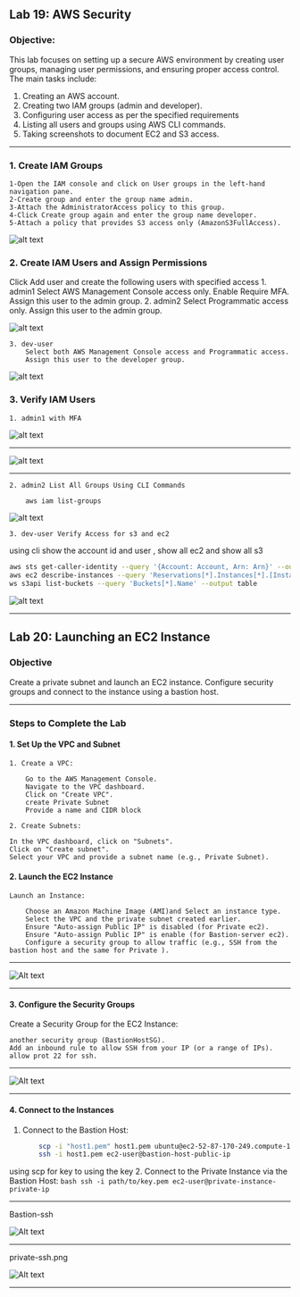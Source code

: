 ## Lab 19: AWS Security

### Objective:
This lab focuses on setting up a secure AWS environment by creating user groups, managing user permissions, and ensuring proper access control. The main tasks include:

1. Creating an AWS account.
2. Creating two IAM groups (admin and developer).
3. Configuring user access as per the specified requirements
4. Listing all users and groups using AWS CLI commands.
5. Taking screenshots to document EC2 and S3 access.


---
### 1. Create IAM Groups
    1-Open the IAM console and click on User groups in the left-hand navigation pane.
    2-Create group and enter the group name admin.
    3-Attach the AdministratorAccess policy to this group.
    4-Click Create group again and enter the group name developer.
    5-Attach a policy that provides S3 access only (AmazonS3FullAccess).
![alt text](screenshot/lab19-groups.png)

### 2. Create IAM Users and Assign Permissions
Click Add user and create the following users with specified access 
    1. admin1
        Select AWS Management Console access only.
        Enable Require MFA.
        Assign this user to the admin group.
    2. admin2 
        Select Programmatic access only.
        Assign this user to the admin group.  

![alt text](screenshot/lab19-admingroup.png)

    3. dev-user
        Select both AWS Management Console access and Programmatic access.
        Assign this user to the developer group.
![alt text](screenshot/lab19-developergroup.png)

### 3. Verify IAM Users 
    1. admin1 with MFA

![alt text](screenshot/lab19-admin1-login.png)

---

![alt text](screenshot/lab19-mfa.png)

---
    2. admin2 List All Groups Using CLI Commands
    
```bash
    aws iam list-groups
```

![alt text](screenshot/lab19-admin2-cli.png)

    3. dev-user Verify Access for s3 and ec2 

using cli 
 show the account id and user , show all ec2 and  show all s3
```bash
aws sts get-caller-identity --query '{Account: Account, Arn: Arn}' --output text
aws ec2 describe-instances --query 'Reservations[*].Instances[*].[InstanceId,State.Name,InstanceType,Tags[?Key==`Name`].Value|[0]]' --output table
ws s3api list-buckets --query 'Buckets[*].Name' --output table
```
![alt text](screenshot/lab19-dev-user-cli-s3-ec2.png)



---


## Lab 20: Launching an EC2 Instance

### Objective

Create a private subnet and launch an EC2 instance. Configure security groups and connect to the instance using a bastion host.

***
### Steps to Complete the Lab

#### 1. Set Up the VPC and Subnet
    1. Create a VPC:

        Go to the AWS Management Console.
        Navigate to the VPC dashboard.
        Click on "Create VPC".
        create Private Subnet
        Provide a name and CIDR block 

    2. Create Subnets:

    In the VPC dashboard, click on "Subnets".
    Click on "Create subnet".
    Select your VPC and provide a subnet name (e.g., Private Subnet).

#### 2. Launch the EC2 Instance
    Launch an Instance:
       
        Choose an Amazon Machine Image (AMI)and Select an instance type.
        Select the VPC and the private subnet created earlier.
        Ensure "Auto-assign Public IP" is disabled (for Private ec2).
        Ensure "Auto-assign Public IP" is enable (for Bastion-server ec2).
        Configure a security group to allow traffic (e.g., SSH from the bastion host and the same for Private ).
***
![Alt text](screenshot/lab20-instances.png)
***
#### 3. Configure the Security Groups
Create a Security Group for the EC2 Instance:

    another security group (BastionHostSG).
    Add an inbound rule to allow SSH from your IP (or a range of IPs). allow prot 22 for ssh.
***
![Alt text](screenshot/lab20-security.png)
***
#### 4. Connect to the Instances
1. Connect to the Bastion Host:
    ```bash
        scp -i "host1.pem" host1.pem ubuntu@ec2-52-87-170-249.compute-1.amazonaws.com:/home/ubuntu/
        ssh -i host1.pem ec2-user@bastion-host-public-ip
    ```
using scp for key to using the key 
2. Connect to the Private Instance via the Bastion Host:
    ```bash
    ssh -i path/to/key.pem ec2-user@private-instance-private-ip
        ```

***
Bastion-ssh

![Alt text](screenshot/Bastion-ssh.png)
***
private-ssh.png

![Alt text](screenshot/private-ssh.png)
***